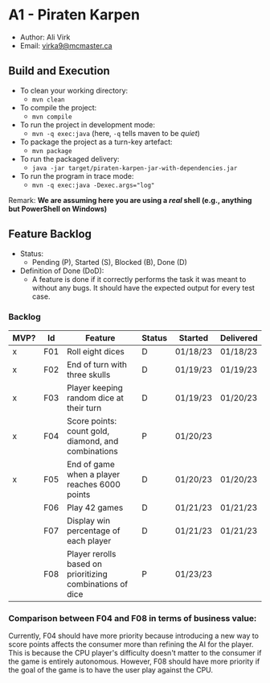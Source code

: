 # A1 - Piraten Karpen

  * Author: Ali Virk
  * Email: virka9@mcmaster.ca

## Build and Execution

  * To clean your working directory:
    * `mvn clean`
  * To compile the project:
    * `mvn compile`
  * To run the project in development mode:
    * `mvn -q exec:java` (here, `-q` tells maven to be _quiet_)
  * To package the project as a turn-key artefact:
    * `mvn package`
  * To run the packaged delivery:
    * `java -jar target/piraten-karpen-jar-with-dependencies.jar`
  * To run the program in trace mode:
    * `mvn -q exec:java -Dexec.args="log"`

Remark: **We are assuming here you are using a _real_ shell (e.g., anything but PowerShell on Windows)**

## Feature Backlog

 * Status: 
   * Pending (P), Started (S), Blocked (B), Done (D)
 * Definition of Done (DoD):
   * A feature is done if it correctly performs the task it was meant to without any bugs. It should have the expected output for every test case.

### Backlog 

| MVP? | Id  | Feature                                                   | Status | Started  | Delivered |
|------|-----|-----------------------------------------------------------|--------|----------|-----------|
| x    | F01 | Roll eight dices                                          | D      | 01/18/23 | 01/18/23  |
| x    | F02 | End of turn with three skulls                             | D      | 01/19/23 | 01/19/23  |
| x    | F03 | Player keeping random dice at their turn                  | D      | 01/19/23 | 01/20/23  |
| x    | F04 | Score points: count gold, diamond, and combinations       | P      | 01/20/23 |           |
| x    | F05 | End of game when a player reaches 6000 points             | D      | 01/20/23 | 01/20/23  |
|      | F06 | Play 42 games                                             | D      | 01/21/23 | 01/21/23  |
|      | F07 | Display win percentage of each player                     | D      | 01/21/23 | 01/21/23  |
|      | F08 | Player rerolls based on prioritizing combinations of dice | P      | 01/23/23 |           |

### Comparison between F04 and F08 in terms of business value: 

Currently, F04 should have more priority because introducing a new way to score points affects the consumer more than refining the AI for the player. This is because the CPU player's difficulty doesn't matter to the consumer if the game is entirely autonomous. However, F08 should have more priority if the goal of the game is to have the user play against the CPU.

